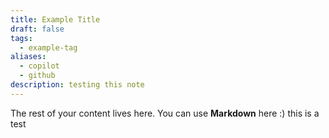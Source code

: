 ```yaml
---
title: Example Title
draft: false
tags:
  - example-tag
aliases:
  - copilot
  - github
description: testing this note
---
```

 
The rest of your content lives here. You can use **Markdown** here :)
this is a test
